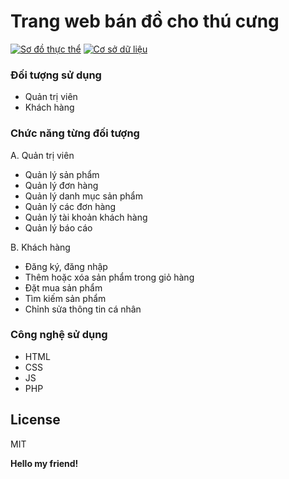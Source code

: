 
# Trang web bán đồ cho thú cưng

[![Sơ đồ thực thể](https://app.diagrams.net/images/favicon-32x32.png)](https://drive.google.com/file/d/1CIiWkZ25f-Pu1gYtNiLrdV2dG-IGLmrI/view?usp=sharing)
[![Cơ sở dữ liệu](https://i.ibb.co/S7KTZxP/google-sheets-1.png)](https://docs.google.com/spreadsheets/d/1k0TEgq5_6LldRxVwSTqpFD4Nd6u8_f6bzy8TnV7oOPo/edit?usp=sharing)

### Đối tượng sử dụng
- Quản trị viên
- Khách hàng

### Chức năng từng đối tượng
A. Quản trị viên
- Quản lý sản phẩm
- Quản lý đơn hàng
- Quản lý danh mục sản phẩm
- Quản lý các đơn hàng
- Quản lý tài khoản khách hàng
- Quản lý báo cáo

B. Khách hàng
- Đăng ký, đăng nhập
- Thêm hoặc xóa sản phẩm trong giỏ hàng 
- Đặt mua sản phẩm
- Tìm kiếm sản phẩm
- Chỉnh sửa thông tin cá nhân 

### Công nghệ sử dụng

- HTML
- CSS
- JS
- PHP


## License

MIT

**Hello my friend!**

